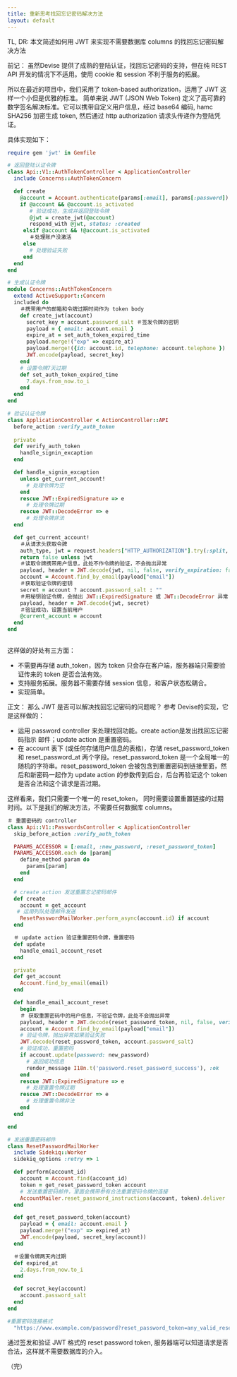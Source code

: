 ```yaml
---
title: 重新思考找回忘记密码解决方法
layout: default
---
```

TL, DR:
本文简述如何用 JWT 来实现不需要数据库 columns 的找回忘记密码解决方法

前记：
虽然Devise 提供了成熟的登陆认证，找回忘记密码的支持，但在纯 REST API 开发的情况下不适用。使用 cookie 和 session 不利于服务的拓展。

所以在最近的项目中，我们采用了  token-based authorization，运用了 JWT 这样一个小但是优雅的标准。
简单来说 JWT (JSON Web Token) 定义了高可靠的数字签名解决标准。它可以携带自定义用户信息，经过 base64 编码, hamc SHA256 加密生成 token, 然后通过 http authorization 请求头传递作为登陆凭证。

具体实现如下：

```ruby
require gem 'jwt' in Gemfile

# 返回登陆认证令牌
class Api::V1::AuthTokenController < ApplicationController
  include Concerns::AuthTokenConcern

  def create
	@account = Account.authenticate(params[:email], params[:password])
	if @account && @account.is_activated
       # 验证成功，生成并返回登陆令牌
       @jwt = create_jwt(@account)
	   respond_with @jwt, status: :created
  	 elsif @account && !@account.is_activated
       ＃处理账户没激活
     else
       # 处理验证失败
     end
  end
end

# 生成认证令牌
module Concerns::AuthTokenConcern
  extend ActiveSupport::Concern
  included do
    ＃携带用户的邮箱和令牌过期时间作为 token body
    def create_jwt(account)
      secret_key = account.password_salt ＃签发令牌的密钥
      payload = { email: account.email }
      expire_at = set_auth_token_expired_time
      payload.merge!("exp" => expire_at)
      payload.merge!({id: account.id, telephone: account.telephone })
      JWT.encode(payload, secret_key) 
    end
    # 设置令牌7天过期
    def set_auth_token_expired_time
      7.days.from_now.to_i
    end
  end
end

# 验证认证令牌
class ApplicationController < ActionController::API
  before_action :verify_auth_token
  
  private
  def verify_auth_token
    handle_signin_excaption
  end

  def handle_signin_excaption
    unless get_current_account!
      # 处理令牌为空
    end
    rescue JWT::ExpiredSignature => e
      # 处理令牌过期
    rescue JWT::DecodeError => e
      # 处理令牌非法
  end

  def get_current_account!
    ＃从请求头获取令牌
    auth_type, jwt = request.headers["HTTP_AUTHORIZATION"].try(:split, ' ') 
    return false unless jwt
    ＃读取令牌携带用户信息，此处不作令牌的验证，不会抛出异常
    payload, header = JWT.decode(jwt, nil, false, verify_expiration: false) 
    account = Account.find_by_email(payload["email"])
    ＃获取验证令牌的密钥
    secret = account ? account.password_salt : "" 
    ＃用秘钥验证令牌，会抛出 JWT::ExpiredSignature 或 JWT::DecodeError 异常
    payload, header = JWT.decode(jwt, secret) 
    ＃验证成功，设置当前用户
    @current_account = account 
  end
end
    
```

这样做的好处有三方面：

- 不需要再存储 auth_token，因为 token 只会存在客户端，服务器端只需要验证传来的 token 是否合法有效。
- 支持服务拓展。服务器不需要存储 session 信息，和客户状态松耦合。
- 实现简单。

正文：
那么 JWT  是否可以解决找回忘记密码的问题呢？
参考 Devise的实现，它是这样做的：

- 运用 password controller 来处理找回功能。create action是发出找回忘记密码指示 邮件；update action 是重置密码。
- 在 account 表下 (或任何存储用户信息的表格)，存储 reset_password_token 和 reset_password_at 两个字段。reset_password_token  是一个全局唯一的随机的字符串。reset_password_token 会被包含到重置密码到链接里面，然后和新密码一起作为 update action 的参数传到后台，后台再验证这个 token 是否合法和这个请求是否过期。


这样看来，我们只需要一个唯一的 reset_token， 同时需要设置重置链接的过期时间。以下是我们的解决方法，不需要任何数据库 columns。

```ruby
＃ 重置密码的 controller
class Api::V1::PasswordsController < ApplicationController
  skip_before_action :verify_auth_token

  PARAMS_ACCESSOR = [:email, :new_password, :reset_password_token] 
  PARAMS_ACCESSOR.each do |param|
    define_method param do 
      params[param]
    end
  end

  # create action 发送重置忘记密码邮件
  def create
    account = get_account
   # 运用列队处理邮件发送
    ResetPasswordMailWorker.perform_async(account.id) if account
  end

  ＃ update action 验证重置密码令牌，重置密码
  def update
    handle_email_account_reset
  end

  private
  def get_account
    Account.find_by_email(email)
  end

  def handle_email_account_reset
    begin
    ＃ 获取重置密码中的用户信息，不验证令牌，此处不会抛出异常
    payload, header = JWT.decode(reset_password_token, nil, false, verify_expiration: false)
    account = Account.find_by_email(payload["email"])
    # 验证令牌，抛出异常如果验证失败
    JWT.decode(reset_password_token, account.password_salt)
    # 验证成功，重置密码
    if account.update(password: new_password)
      # 返回成功信息
      render_message I18n.t('password.reset_password_success'), :ok      
    end
    rescue JWT::ExpiredSignature => e
      # 处理重置令牌过期
    rescue JWT::DecodeError => e
      # 处理重置令牌非法
    end
  end

end

# 发送重置密码邮件
class ResetPasswordMailWorker
  include Sidekiq::Worker
  sidekiq_options :retry => 1

  def perform(account_id)
    account = Account.find(account_id)
    token = get_reset_password_token account
    # 发送重置密码邮件，里面会携带参有合法重置密码令牌的连接
    AccountMailer.reset_password_instructions(account, token).deliver
  end

  def get_reset_password_token(account)
    payload = { email: account.email }
    payload.merge!("exp" => expired_at)
    JWT.encode(payload, secret_key(account))
  end

  ＃设置令牌两天内过期
  def expired_at
    2.days.from_now.to_i
  end

  def secret_key(account)
    account.password_salt
  end
end

#重置密码连接格式
  "https://www.example.com/password?reset_password_token=any_valid_reset_password_token"

```

 通过签发和验证 JWT 格式的 reset password token, 服务器端可以知道请求是否合法，这样就不需要数据库的介入。


（完）

